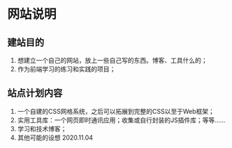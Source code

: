 # 网站说明
## 建站目的
1. 想建立一个自己的网站，放上一些自己写的东西。博客、工具什么的；
2. 作为前端学习的练习和实践的项目；
## 站点计划内容
1. 一个自建的CSS网格系统，之后可以拓展到完整的CSS以至于Web框架；
2. 实用工具库：一个网页即时通讯应用；收集或自行封装的JS插件库；等等……
3. 学习和技术博客；
4. 其他可能的设想
2020.11.04
